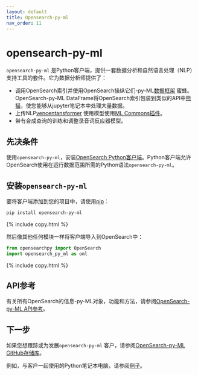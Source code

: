 ```yaml
---
layout: default
title: Opensearch-py-ml
nav_order: 11
---
```


# opensearch-py-ml

`opensearch-py-ml` 是Python客户端，提供一套数据分析和自然语言处理（NLP）支持工具的套件。它为数据分析师提供了：

- 调用OpenSearch索引并使用OpenSearch操纵它们-py-ML[数据框架](https://opensearch-project.github.io/opensearch-py-ml/reference/dataframe.html) 蜜蜂。OpenSearch-py-ML DataFrame将OpenSearch索引包装到类似的API中[熊猫](https://pandas.pydata.org/)，使您能够从jupyter笔记本中处理大量数据。
- 上传NLP[vencentansformer](https://www.sbert.net/) 使用模型使用[ML Commons插件]({{site.url}}{{site.baseurl}}/ml-commons-plugin/index/)。
- 带有合成查询的训练和调整录音词反应器模型。

## 先决条件

使用`opensearch-py-ml`，安装[OpenSearch Python客户端]({{site.url}}{{site.baseurl}}/clients/python-low-level#setup)。Python客户端允许OpenSearch使用在运行数据范围所需的Python语法`opensearch-py-ml`。

## 安装`opensearch-py-ml`

要将客户端添加到您的项目中，请使用[pip](https://pip.pypa.io/)：

```bash
pip install opensearch-py-ml
```
{% include copy.html %}

然后像其他任何模块一样将客户端导入到OpenSearch中：

```python
from opensearchpy import OpenSearch
import opensearch_py_ml as oml
```
{% include copy.html %}

## API参考

有关所有OpenSearch的信息-py-ML对象，功能和方法，请参阅[OpenSearch-py-ML API参考](https://opensearch-project.github.io/opensearch-py-ml/reference/index.html)。

## 下一步

如果您想跟踪或为发展`opensearch-py-ml` 客户，请参阅[OpenSearch-py-ML GitHub存储库](https://github.com/opensearch-project/opensearch-py-ml)。

例如，与客户一起使用的Python笔记本电脑，请参阅[例子](https://opensearch-project.github.io/opensearch-py-ml/examples/index.html)。

